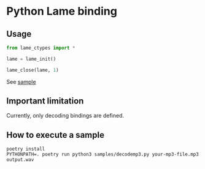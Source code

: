 # Python Lame binding

## Usage

```python
from lame_ctypes import *

lame = lame_init()

lame_close(lame, 1)
```

See [sample](./sapmles/decodemp3.py)

## Important limitation

Currently, only decoding bindings are defined.

## How to execute a sample

```console
poetry install
PYTHONPATH=. poetry run python3 samples/decodemp3.py your-mp3-file.mp3 output.wav
```

